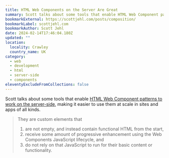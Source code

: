 ```yaml
---
title: HTML Web Components on the Server Are Great
summary: Scott talks about some tools that enable HTML Web Component patterns to work on the server-side, making it easier to use them at scale in sites and apps of all kinds.
bookmarkExternal: https://scottjehl.com/posts/composition/
bookmarkLabel: scottjehl.com
bookmarkAuthor: Scott Jehl
date: 2024-02-14T17:46:04.180Z
updated: ""
location:
  locality: Crawley
  country_name: UK
category:
  - web
  - development
  - html
  - server-side
  - components
eleventyExcludeFromCollections: false
---
```


Scott talks about some tools that enable [HTML Web Component patterns to work on the server-side](https://scottjehl.com/posts/composition/), making it easier to use them at scale in sites and apps of all kinds.

> They are custom elements that
>
> 1. are not empty, and instead contain functional HTML from the start,
> 2. receive some amount of progressive enhancement using the Web Components JavaScript lifecycle, and
> 3. do not rely on that JavaScript to run for their basic content or functionality.
